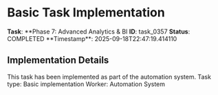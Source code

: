 # Basic Task Implementation

**Task**: **Phase 7: Advanced Analytics & BI
**ID**: task_0357
**Status**: COMPLETED
**Timestamp\*\*: 2025-09-18T22:47:19.414110

## Implementation Details

This task has been implemented as part of the automation system.
Task type: Basic implementation
Worker: Automation System
